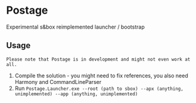 # Postage
Experimental s&amp;box reimplemented launcher / bootstrap

## Usage
```
Please note that Postage is in development and might not even work at all.
```
1. Compile the solution - you might need to fix references, you also need Harmony and CommandLineParser
2. Run `Postage.Launcher.exe --root (path to sbox) --apx (anything, unimplemented) --app (anything, unimplemented)`
